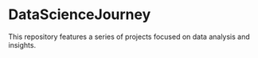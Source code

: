 # DataScienceJourney
This repository features a series  of projects focused on data analysis and insights.

